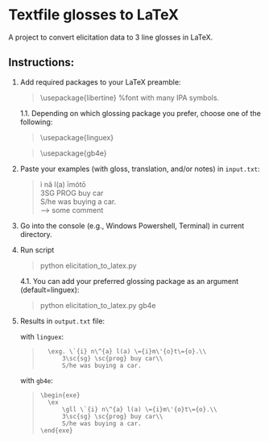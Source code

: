 # Textfile glosses to LaTeX

A project to convert elicitation data to 3 line glosses in LaTeX.


## Instructions:
1. Add required packages to your LaTeX preamble:

    > \usepackage{libertine} %font with many IPA symbols.
    
    1.1. Depending on which glossing package you prefer, choose one of the following:

    > \usepackage{linguex}
    
    > \usepackage{gb4e}

2. Paste your examples (with gloss, translation, and/or notes) in `input.txt`:
   
    > ì nâ l(a) īmótō           
    > 3SG PROG buy car           
    > S/he was buying a car.     
    > --> some comment

3. Go into the console (e.g., Windows Powershell, Terminal) in current directory.
4. Run script
    
    > python elicitation_to_latex.py
    
    4.1. You can add your preferred glossing package as an argument (default=linguex):
    
    > python elicitation_to_latex.py gb4e

5. Results in `output.txt` file:

    with `linguex`:
    >       \exg. \`{i} n\^{a} l(a) \={i}m\'{o}t\={o}.\\
    >           3\sc{sg} \sc{prog} buy car\\
    >           S/he was buying a car.

    with `gb4e`:
    >     \begin{exe}
    >       \ex
    >           \gll \`{i} n\^{a} l(a) \={i}m\'{o}t\={o}.\\
    >           3\sc{sg} \sc{prog} buy car\\
    >           S/he was buying a car.
    >     \end{exe}